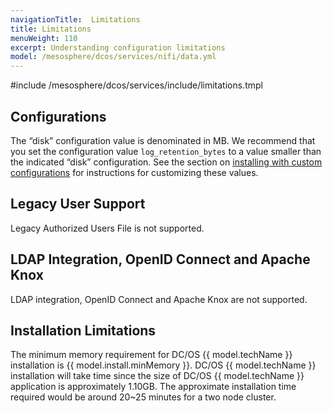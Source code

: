 ```yaml
---
navigationTitle:  Limitations
title: Limitations
menuWeight: 110
excerpt: Understanding configuration limitations
model: /mesosphere/dcos/services/nifi/data.yml
---
```


#include /mesosphere/dcos/services/include/limitations.tmpl

## Configurations

The “disk” configuration value is denominated in MB. We recommend that you set the configuration value `log_retention_bytes` to a value smaller than the indicated “disk” configuration. See the section on [installing with custom configurations](../configuration/#installing-with-custom-configuration/) for instructions for customizing these values.

## Legacy User Support

Legacy Authorized Users File is not supported.

## LDAP Integration, OpenID Connect and Apache Knox

LDAP integration, OpenID Connect and Apache Knox are not supported.


## Installation Limitations

The minimum memory requirement for DC/OS {{ model.techName }} installation is {{ model.install.minMemory }}. DC/OS {{ model.techName }} installation will take time since the size of DC/OS {{ model.techName }} application is approximately 1.10GB. The approximate installation time required would be around 20~25 minutes for a two node cluster.
